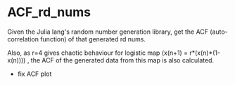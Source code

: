 # ACF_rd_nums

Given the Julia lang's random number generation library, get the ACF (auto-correlation function) of that generated rd nums. 

Also, as r=4 gives chaotic behaviour for logistic map (x(n+1) = r*(x(n)*(1-x(n)))) , the ACF of the generated data from this map is also calculated. 

- fix ACF plot
